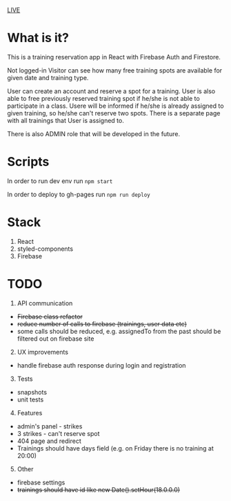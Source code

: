 [LIVE](https://golebiowskipj.github.io/fko/#/)

# What is it?

This is a training reservation app in React with Firebase Auth and Firestore.

Not logged-in Visitor can see how many free training spots are available for given date and training type.

User can create an account and reserve a spot for a training. User is also able to free previously reserved training spot if he/she is not able to participate in a class. Usere will be informed if he/she is already assigned to given training, so he/she can't reserve two spots. There is a separate page with all trainings that User is assigned to.

There is also ADMIN role that will be developed in the future.

# Scripts

In order to run dev env run `npm start`

In order to deploy to gh-pages run `npm run deploy`

# Stack

1. React
2. styled-components
3. Firebase

# TODO

1. API communication

- ~~Firebase class refactor~~
- ~~reduce number of calls to firebase (trainings, user data etc)~~
- some calls should be reduced, e.g. assignedTo from the past should be filtered out on firebase site

2. UX improvements

- handle firebase auth response during login and registration

3. Tests

- snapshots
- unit tests

4. Features

- admin's panel - strikes
- 3 strikes - can't reserve spot
- 404 page and redirect
- Trainings should have days field (e.g. on Friday there is no training at 20:00)

5. Other

- firebase settings
- ~~trainings should have id like new Date().setHour(18.0.0.0)~~
